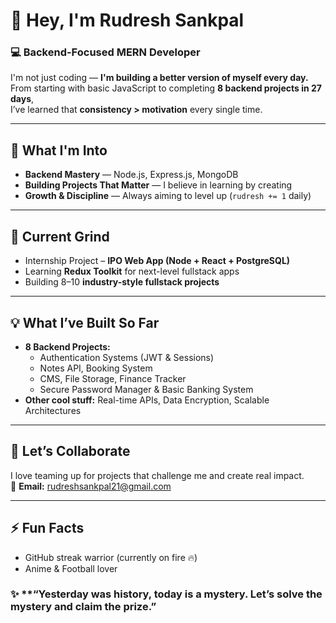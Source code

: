 # 🚀 Hey, I'm Rudresh Sankpal  

### 💻 Backend-Focused MERN Developer 

I'm not just coding — **I'm building a better version of myself every day.**  
From starting with basic JavaScript to completing **8 backend projects in 27 days**,  
I’ve learned that **consistency > motivation** every single time.

---

## 👀 **What I'm Into**
- **Backend Mastery** — Node.js, Express.js, MongoDB  
- **Building Projects That Matter** — I believe in learning by creating  
- **Growth & Discipline** — Always aiming to level up (`rudresh += 1` daily)  

---

## 🌱 **Current Grind**
- Internship Project – **IPO Web App (Node + React + PostgreSQL)**  
- Learning **Redux Toolkit** for next-level fullstack apps  
- Building 8–10 **industry-style fullstack projects**  

---

## 💡 **What I’ve Built So Far**
- **8 Backend Projects:**  
  - Authentication Systems (JWT & Sessions)  
  - Notes API, Booking System  
  - CMS, File Storage, Finance Tracker  
  - Secure Password Manager & Basic Banking System  
- **Other cool stuff:** Real-time APIs, Data Encryption, Scalable Architectures  

---

## 💬 **Let’s Collaborate**
I love teaming up for projects that challenge me and create real impact.  
📩 **Email:** rudreshsankpal21@gmail.com  

---

## ⚡ **Fun Facts**
- GitHub streak warrior (currently on fire 🔥)  
- Anime & Football lover  


### ✨ **“Yesterday was history, today is a mystery. Let’s solve the mystery and claim the prize.”
